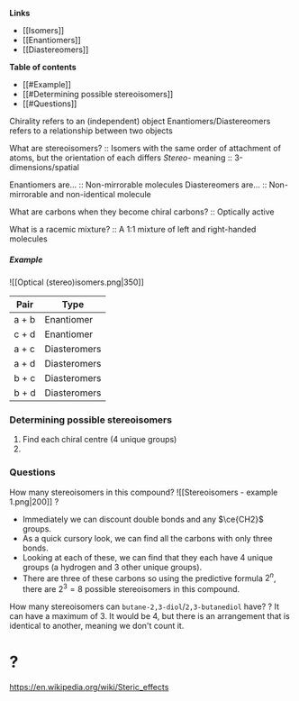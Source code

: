 **Links**
- [[Isomers]] 
- [[Enantiomers]] 
- [[Diastereomers]] 

**Table of contents**
- [[#Example]]
- [[#Determining possible stereoisomers]]
- [[#Questions]]

Chirality refers to an (independent) object
Enantiomers/Diastereomers refers to a relationship between two objects

What are stereoisomers? :: Isomers with the same order of attachment of atoms, but the orientation of each differs
*Stereo-* meaning :: 3-dimensions/spatial

Enantiomers are... :: Non-mirrorable molecules
Diastereomers are... :: Non-mirrorable and non-identical molecule

What are carbons when they become chiral carbons? :: Optically active

What is a racemic mixture? :: A 1:1 mixture of left and right-handed molecules
##### Example
![[Optical (stereo)isomers.png|350]]

| Pair | Type |
| ---- | ---- |
| a + b | Enantiomer |
| c + d | Enantiomer |
| a + c | Diasteromers |
| a + d | Diasteromers |
| b + c | Diasteromers |
| b + d | Diasteromers |


### Determining possible stereoisomers
1. Find each chiral centre (4 unique groups)
2. 
### Questions
How many stereoisomers in this compound? ![[Stereoisomers - example 1.png|200]]
?
- Immediately we can discount double bonds and any $\ce{CH2}$ groups.
- As a quick cursory look, we can find all the carbons with only three bonds. 
- Looking at each of these, we can find that they each have 4 unique groups (a hydrogen and 3 other unique groups).
- There are three of these carbons so using the predictive formula $2^{n}$, there are $2^{3} = 8$ possible stereoisomers in this compound.


How many stereoisomers can `butane-2,3-diol`/`2,3-butanediol` have?
?
It can have a maximum of 3. It would be 4, but there is an arrangement that is identical to another, meaning we don't count it.


# ?
https://en.wikipedia.org/wiki/Steric_effects


